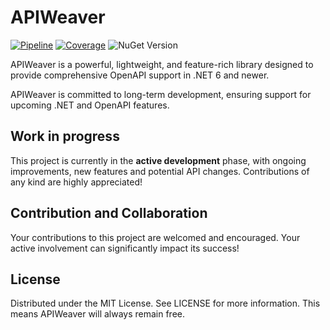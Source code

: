 # APIWeaver
[![Pipeline](https://github.com/xC0dex/APIWeaver/actions/workflows/ci.yml/badge.svg)](https://github.com/xC0dex/APIWeaver/actions/workflows/ci.yml)
[![Coverage](https://sonarcloud.io/api/project_badges/measure?project=xC0dex_APIWeaver&metric=coverage)](https://sonarcloud.io/summary/new_code?id=xC0dex_APIWeaver)
![NuGet Version](https://img.shields.io/nuget/v/APIWeaver.Swagger)


APIWeaver is a powerful, lightweight, and feature-rich library designed to provide comprehensive OpenAPI support in .NET 6 and newer.

APIWeaver is committed to long-term development, ensuring support for upcoming .NET and OpenAPI features.

## Work in progress
This project is currently in the **active development** phase, with ongoing improvements, new features and potential API changes. Contributions of any kind are highly appreciated!

## Contribution and Collaboration
Your contributions to this project are welcomed and encouraged. Your active involvement can significantly impact its success!

## License
Distributed under the MIT License. See LICENSE for more information.
This means APIWeaver will always remain free.
